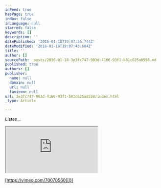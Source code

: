 ```yaml
---
inFeed: true
hasPage: true
inNav: false
inLanguage: null
starred: false
keywords: []
description: ''
datePublished: '2016-01-18T19:07:55.744Z'
dateModified: '2016-01-18T19:07:43.684Z'
title: ''
author: []
sourcePath: _posts/2016-01-18-3e3fc747-903d-4166-93f1-b81c625a8558.md
published: true
authors: []
publisher:
  name: null
  domain: null
  url: null
  favicon: null
url: 3e3fc747-903d-4166-93f1-b81c625a8558/index.html
_type: Article

---
```

Listen...

<iframe src="https://bandcamp.com/EmbeddedPlayer/album=4026706289/size=large/bgcol=ffffff/linkcol=0687f5/tracklist=false/transparent=true/" style=""></iframe>

[https://vimeo.com/70070560][0]

[0]: https://vimeo.com/70070560